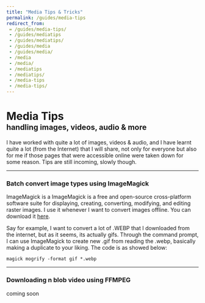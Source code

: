 ```yaml
---
title: "Media Tips & Tricks"
permalink: /guides/media-tips
redirect_from:
 = /guides/media-tips/
 - /guides/mediatips
 - /guides/mediatips/
 - /guides/media
 - /guides/media/
 - /media
 - /media/
 - /mediatips
 - /mediatips/
 - /media-tips
 - /media-tips/
---
```


# Media Tips<br><span style="font-size:70%;">handling images, videos, audio & more
I have worked with quite a lot of images, videos & audio, and I have learnt quite a lot (from the Internet) that I will share, not only for everyone but also for me if those pages that were accessible online were taken down for some reason. Tips are still incoming, slowly though.

---

### Batch convert image types using ImageMagick
ImageMagick is a ImageMagick is a free and open-source cross-platform software suite for displaying, creating, converting, modifying, and editing raster images. I use it whenever I want to convert images offline. You can download it <a href="https://imagemagick.org/script/download.php" target="_blank">here</a>.

Say for example, I want to convert a lot of .WEBP that I downloaded from the internet, but as it seems, its actually gifs. Through the command prompt, I can use ImageMagick to create new .gif from reading the .webp, basically making a duplicate to your liking. The code is as showed below: 

``` console
magick mogrify -format gif *.webp
```

---

### Downloading n blob video using FFMPEG
coming soon
